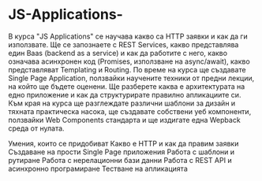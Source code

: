# JS-Applications-
В курса "JS Applications" се научава какво сa HTTP заявки и как да ги използвате. 
Ще се запознаете с REST Services, какво представлява един Baas (backend as a service) 
и как да работите с него, какво означава асинхронен код (Promises, използване на async/await),
какво представляват Templating и Routing. По време на курса ще създавате Single Page Application, 
ползвайки научените техники от предни лекции, на който ще бъдете оценени. 
Ще разберете каква е архитектурата на едно приложение и как да структурирате правилно апликациите си.
Към края на курса ще разглеждате различни шаблони за дизайн и тяхната практическа насока,
ще създавате собствени уеб компоненти,
ползвайки Web Components стандарта и ще издигате една Wepback среда от нулата.

Умения, които се придобиват
Какво е HTTP и как да правим заявки
Създаване на прости Single Page приложения
Работа с шаблони и рутиране
Работа с нерелационни бази данни
Работа с REST API и асинхронно програмиране
Тестване на апликацията
